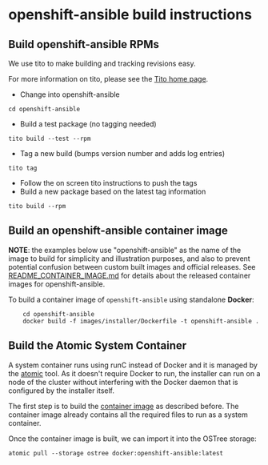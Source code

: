 # openshift-ansible build instructions

## Build openshift-ansible RPMs

We use tito to make building and tracking revisions easy.

For more information on tito, please see the [Tito home page](https://github.com/dgoodwin/tito "Tito home page").

- Change into openshift-ansible
```
cd openshift-ansible
```
- Build a test package (no tagging needed)
```
tito build --test --rpm
```
- Tag a new build (bumps version number and adds log entries)
```
tito tag
```
- Follow the on screen tito instructions to push the tags
- Build a new package based on the latest tag information
```
tito build --rpm
```

## Build an openshift-ansible container image

**NOTE**: the examples below use "openshift-ansible" as the name of the image to build for simplicity and illustration purposes, and also to prevent potential confusion between custom built images and official releases. See [README_CONTAINER_IMAGE.md](README_CONTAINER_IMAGE.md) for details about the released container images for openshift-ansible.

To build a container image of `openshift-ansible` using standalone **Docker**:

        cd openshift-ansible
        docker build -f images/installer/Dockerfile -t openshift-ansible .

## Build the Atomic System Container

A system container runs using runC instead of Docker and it is managed
by the [atomic](https://github.com/projectatomic/atomic/) tool.  As it
doesn't require Docker to run, the installer can run on a node of the
cluster without interfering with the Docker daemon that is configured
by the installer itself.

The first step is to build the [container image](#build-an-openshift-ansible-container-image)
as described before.  The container image already contains all the
required files to run as a system container.

Once the container image is built, we can import it into the OSTree
storage:

```
atomic pull --storage ostree docker:openshift-ansible:latest
```
